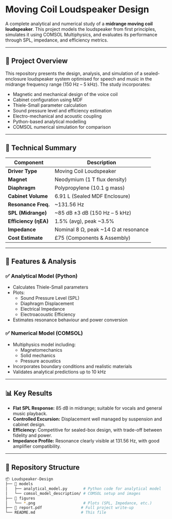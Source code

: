 # Moving Coil Loudspeaker Design

A complete analytical and numerical study of a **midrange moving coil loudspeaker**. This project models the loudspeaker from first principles, simulates it using COMSOL Multiphysics, and evaluates its performance through SPL, impedance, and efficiency metrics.

---

## 🔧 Project Overview

This repository presents the design, analysis, and simulation of a sealed-enclosure loudspeaker system optimised for speech and music in the midrange frequency range (150 Hz – 5 kHz). The study incorporates:

- Magnetic and mechanical design of the voice coil
- Cabinet configuration using MDF
- Thiele-Small parameter calculation
- Sound pressure level and efficiency estimation
- Electro-mechanical and acoustic coupling
- Python-based analytical modelling
- COMSOL numerical simulation for comparison

---

## 📐 Technical Summary

| Component             | Description                                  |
|-----------------------|----------------------------------------------|
| **Driver Type**       | Moving Coil Loudspeaker                      |
| **Magnet**            | Neodymium (1 T flux density)                 |
| **Diaphragm**         | Polypropylene (10.1 g mass)                  |
| **Cabinet Volume**    | 6.91 L (Sealed MDF Enclosure)                |
| **Resonance Freq.**   | ~131.56 Hz                                   |
| **SPL (Midrange)**    | ~85 dB ±3 dB (150 Hz – 5 kHz)                |
| **Efficiency (ηEA)**  | 1.5% (avg), peak ~3.5%                       |
| **Impedance**         | Nominal 8 Ω, peak ~14 Ω at resonance         |
| **Cost Estimate**     | £75 (Components & Assembly)                  |

---

## 🧮 Features & Analysis

### ✅ Analytical Model (Python)
- Calculates Thiele-Small parameters
- Plots:
  - Sound Pressure Level (SPL)
  - Diaphragm Displacement
  - Electrical Impedance
  - Electroacoustic Efficiency
- Estimates resonance behaviour and power conversion

### ✅ Numerical Model (COMSOL)
- Multiphysics model including:
  - Magnetomechanics
  - Solid mechanics
  - Pressure acoustics
- Incorporates boundary conditions and realistic materials
- Validates analytical predictions up to 10 kHz

---

## 📊 Key Results

- **Flat SPL Response:** 85 dB in midrange; suitable for vocals and general music playback.
- **Controlled Excursion:** Displacement well managed by suspension and cabinet design.
- **Efficiency:** Competitive for sealed-box design, with trade-off between fidelity and power.
- **Impedance Profile:** Resonance clearly visible at 131.56 Hz, with good amplifier compatibility.

---

## 📁 Repository Structure

```bash
📦 Loudspeaker-Design
├── 📂 models
│   ├── analytical_model.py       # Python code for analytical model
│   └── comsol_model_description/ # COMSOL setup and images
├── 📂 figures
│   └── *.png                     # Plots (SPL, Impedance, etc.)
├── 📄 report.pdf                 # Full project write-up
└── README.md                    # This file
